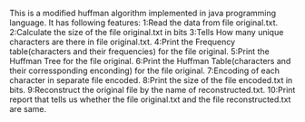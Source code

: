 This is a modified huffman algorithm implemented in java programming language.
It has following features:
    1:Read the data from file original.txt.
    2:Calculate the size of the file original.txt in bits
  	3:Tells How many unique characters are there in file original.txt.
    4:Print the Frequency table(characters and their frequencies) for the file original.
  	5:Print the Huffman Tree for the file original.
  	6:Print the Huffman Table(characters and their corressponding enconding) for the file original.
  	7:Encoding of each character in separate file encoded.
    8:Print the size of the file encoded.txt in bits.
    9:Reconstruct the original file by the name of reconstructed.txt.
    10:Print report that tells us whether the file original.txt and the file reconstructed.txt are same.
